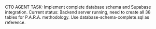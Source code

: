 CTO AGENT TASK: Implement complete database schema and Supabase integration. Current status: Backend server running, need to create all 38 tables for P.A.R.A. methodology. Use database-schema-complete.sql as reference.

